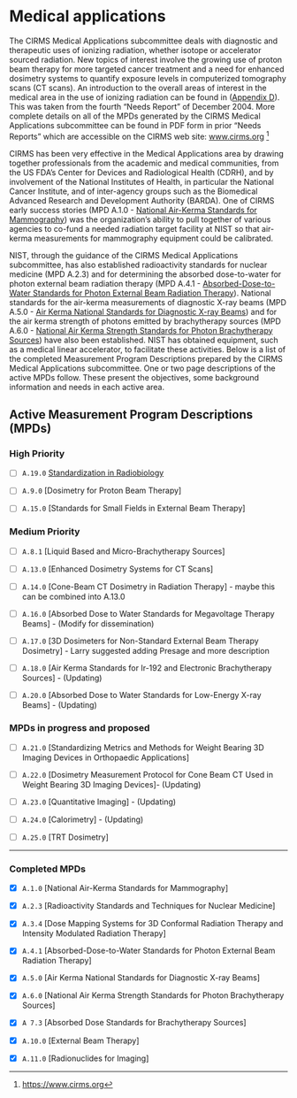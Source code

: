 # Medical applications

The CIRMS Medical Applications subcommittee deals with diagnostic and
therapeutic uses of ionizing radiation, whether isotope or accelerator sourced
radiation. New topics of interest involve the growing use of proton beam therapy
for more targeted cancer treatment and a need for enhanced dosimetry systems to
quantify exposure levels in computerized tomography scans (CT scans). An
introduction to the overall areas of interest in the medical area in the use of
ionizing radiation can be found in ([Appendix D](Appendix_D "wikilink")). This
was taken from the fourth “Needs Report” of December 2004. More complete details
on all of the MPDs generated by the CIRMS Medical Applications subcommittee can
be found in PDF form in prior “Needs Reports” which are accessible on the CIRMS
web site: www.cirms.org [^cirms]

[^cirms]: https://www.cirms.org

CIRMS has been very effective in the Medical Applications area by drawing
together professionals from the academic and medical communities, from the US
FDA’s Center for Devices and Radiological Health (CDRH), and by involvement of
the National Institutes of Health, in particular the National Cancer Institute,
and of inter-agency groups such as the Biomedical Advanced Research and
Development Authority (BARDA). One of CIRMS early success stories (MPD A.1.0 -
[National Air-Kerma Standards for
Mammography](National_Air-Kerma_Standards_for_Mammography "wikilink")) was the
organization’s ability to pull together of various agencies to co-fund a needed
radiation target facility at NIST so that air-kerma measurements for mammography
equipment could be calibrated.

NIST, through the guidance of the CIRMS Medical Applications subcommittee, has
also established radioactivity standards for nuclear medicine (MPD A.2.3) and
for determining the absorbed dose-to-water for photon external beam radiation
therapy (MPD A.4.1 - [Absorbed-Dose-to-Water Standards for Photon External Beam
Radiation
Therapy](Absorbed-Dose-to-Water_Standards_for_Photon_External_Beam_Radiation_Therapy
"wikilink")). National standards for the air-kerma measurements of diagnostic
X-ray beams (MPD A.5.0 - [Air Kerma National Standards for Diagnostic X-ray
Beams](Air_Kerma_National_Standards_for_Diagnostic_X-ray_Beams "wikilink")) and
for the air kerma strength of photons emitted by brachytherapy sources (MPD
A.6.0 - [National Air Kerma Strength Standards for Photon Brachytherapy
Sources](National_Air_Kerma_Strength_Standards_for_Photon_Brachytherapy_Sources
"wikilink")) have also been established. NIST has obtained equipment, such as a
medical linear accelerator, to facilitate these activities. Below is a list of
the completed Measurement Program Descriptions prepared by the CIRMS Medical
Applications subcommittee. One or two page descriptions of the active MPDs
follow. These present the objectives, some background information and needs in
each active area.

## Active Measurement Program Descriptions (MPDs)

### High Priority

- [ ] `A.19.0` [Standardization in Radiobiology](medical-applications/A.19.0-radiobiology.md)

- [ ] `A.9.0` [Dosimetry for Proton Beam Therapy]

- [ ] `A.15.0` [Standards for Small Fields in External Beam Therapy]

### Medium Priority

- [ ] `A.8.1` [Liquid Based and Micro-Brachytherapy Sources]

- [ ] `A.13.0` [Enhanced Dosimetry Systems for CT Scans]

- [ ] `A.14.0` [Cone-Beam CT Dosimetry in Radiation Therapy] - maybe this can be combined into A.13.0

- [ ] `A.16.0` [Absorbed Dose to Water Standards for Megavoltage Therapy Beams] - (Modify for dissemination)

- [ ] `A.17.0` [3D Dosimeters for Non-Standard External Beam Therapy Dosimetry] - Larry suggested adding Presage and more description

- [ ] `A.18.0` [Air Kerma Standards for Ir-192 and Electronic Brachytherapy Sources] -
(Updating)

- [ ] `A.20.0` [Absorbed Dose to Water Standards for Low-Energy X-ray Beams] - (Updating)

### MPDs in progress and proposed

- [ ] `A.21.0` [Standardizing Metrics and Methods for Weight Bearing 3D Imaging Devices in Orthopaedic Applications]

- [ ] `A.22.0` [Dosimetry Measurement Protocol for Cone Beam CT Used in Weight Bearing 3D Imaging Devices]- (Updating)

- [ ] `A.23.0` [Quantitative Imaging] - (Updating)

- [ ] `A.24.0` [Calorimetry] - (Updating)

- [ ] `A.25.0` [TRT Dosimetry]

---
### Completed MPDs

- [x] `A.1.0` [National Air-Kerma Standards for Mammography]

- [x] `A.2.3` [Radioactivity Standards and Techniques for Nuclear Medicine]

- [x] `A.3.4` [Dose Mapping Systems for 3D Conformal Radiation Therapy and Intensity Modulated Radiation Therapy]

- [x] `A.4.1` [Absorbed-Dose-to-Water Standards for Photon External Beam Radiation Therapy]

- [x] `A.5.0` [Air Kerma National Standards for Diagnostic X-ray Beams]

- [x] `A.6.0` [National Air Kerma Strength Standards for Photon Brachytherapy Sources]

- [x] `A 7.3` [Absorbed Dose Standards for Brachytherapy Sources]

- [x] `A.10.0` [External Beam Therapy]

- [x] `A.11.0` [Radionuclides for Imaging]
